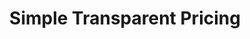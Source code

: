 ---
type: pricing
title: Simple Transparent Pricing
highlighted: Transparent
description: From the first POC to billion-scale production, a perfect option for every part of your AI journey
plans:
  - title: LanceDB Cloud
    description: Serverless search engine. Best for growing teams who want to search more and manage less.
    name: Usage-based
    details: Pay as you go
    features:
      title: "Everything in OSS, plus:"
      items:
        - Serverless retrieval with nothing to manage
        - Intuitive UI to explore your data
        - Automatic indexing and compaction
        - Python, TypeScript, and Rust SDKs
    link:
      text: Start Free
      icon: true
      version: primary
      href: https://accounts.lancedb.com/sign-up
  - title: LanceDB Enterprise
    description: The AI-Native Multimodal Lakehouse for enterprises with billions of vectors and multimodal workloads.
    name: Custom
    details: Contact us for pricing
    features:
      title: "Everything in LanceDB Cloud, plus:"
      items:
        - Complete control of your data
        - Multimodal SQL engine
        - Distributed data pre-processing engine
        - Optimized training infrastructure
        - Deploy on any cloud
    link:
      text: Contact Sales
      icon: true
      version: secondary
      href: /contact
calculator:
  calc_title: LanceDB Cloud Pricing Calculator
  result_title: Estimated Monthly Costs
  selects:
    - name: dimensions
      options:
        - value: 768
          label: 768
        - value: 1024
          label: 1024
        - value: 1536
          label: 1536
          selected: true
        - value: 2048
          label: 2048
    - name: attributes
      options:
        - value: 256
          label: 256B
        - value: 512
          label: 512B
          selected: true
        - value: 1024
          label: 1KB
  markers:
    - 10k
    - 100k
    - 1M
    - 10M
    - 100M
  sliders:
    - name: writes
      title: Vectors Written Per Month
      min: 0
      max: 4
      default: 2
      step: 1
      price: 100
    - name: queries
      title: Queries Per Month
      min: 0
      max: 4
      default: 2
      step: 1
      price: 25
    - name: storage
      title: Total Vectors Stored
      min: 0
      max: 4
      default: 2
      step: 1
      price: 33
  discount:
    value: 100.00
    title: Free Credits (one-time)
    price: 100
  actions:
    - version: secondary
      href: /contact
      text: Contact Sales
      icon: true 
    - version: primary
      href: https://accounts.lancedb.com/sign-up
      text: Sign Up
      icon: true 
---